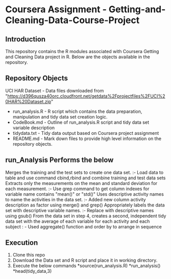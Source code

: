 # Coursera Assignment - Getting-and-Cleaning-Data-Course-Project 

## Introduction

This repository contains the R modules associated with Coursera Getting and Cleaning Data project in R. Below are the objects available in the repository.

## Repository Objects

UCI HAR Dataset - Data files downloaded from "https://d396qusza40orc.cloudfront.net/getdata%2Fprojectfiles%2FUCI%20HAR%20Dataset.zip"
* run_analysis.R - R script which contains the data preparation,  manipulation and tidy data set creation logic. 
* CodeBook.md - Outline of run_analysis.R script and tidy data set variable description
* tidydata.txt - Tidy data output based on Coursera project assignment
* README.md - Mark down files to provide high level information on the repository objects. 

## run_Analysis Performs the below
Merges the training and the test sets to create one data set. :- Load data to table and use command cbind,rbind and combine training and test data sets
Extracts only the measurements on the mean and standard deviation for each measurement. :- Use grep command to get column indexes for variable name contains "mean()" or "std()"
Uses descriptive activity names to name the activities in the data set. :- Added new column activity description as factor using merge() and grep()
Appropriately labels the data set with descriptive variable names. :- Replace with descriptive names using gsub()
From the data set in step 4, creates a second, independent tidy data set with the average of each variable for each activity and each subject : - Used aggregate() function and order by to arrange in sequence

## Execution

1. Clone this repo
2. Download the Data set and R script and place it in working directory. 
3. Execute the below commands
*source(run_analysis.R)
*run_analysis()
*head(tidy_data,3)
